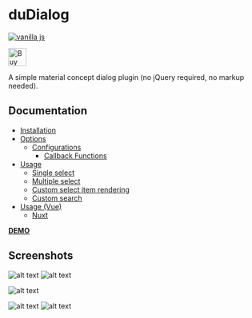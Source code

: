 duDialog
=========
[![vanilla js](https://img.shields.io/npm/dt/@dmuy/dialog?style=flat-square)](https://www.npmjs.com/package/@dmuy/dialog)

<a href='https://ko-fi.com/dionleeuy' target='_blank'><img height='36' style='border:0px;height:36px;' src='https://cdn.ko-fi.com/cdn/kofi1.png?v=3' border='0' alt='Buy Me a Coffee at ko-fi.com' /></a>

A simple material concept dialog plugin (no jQuery required, no markup needed).

## Documentation
* [Installation](https://github.com/dmuy/duDialog/wiki/Installation)
* [Options](https://github.com/dmuy/duDialog/wiki/Options)
  * [Configurations](https://github.com/dmuy/duDialog/wiki/Options#configurations)
    * [Callback Functions](https://github.com/dmuy/duDialog/wiki/Options#callback-functions)
* [Usage](https://github.com/dmuy/duDialog/wiki/Usage)
  * [Single select](https://github.com/dmuy/duDialog/wiki/Usage#single-select)
  * [Multiple select](https://github.com/dmuy/duDialog/wiki/Usage#multiple-select)
  * [Custom select item rendering](https://github.com/dmuy/duDialog/wiki/Usage#customize-rendering)
  * [Custom search](https://github.com/dmuy/duDialog/wiki/Usage#customize-search)
* [Usage (Vue)](https://github.com/dmuy/duDialog/wiki/Usage-(Vue))
  * [Nuxt](https://github.com/dmuy/duDialog/wiki/Usage-(Vue)#nuxt)

**[DEMO](https://dmuy.github.io/duDialog/)**

## Screenshots
![alt text](https://i.imgur.com/b0jmCzy.png "Confirmation dialog")
![alt text](https://i.imgur.com/WdNqIt5.png "Confirmation dialog (dark)")

![alt text](https://i.imgur.com/fEgkxNW.png "Single select dialog")

![alt text](https://i.imgur.com/LR1Zffx.png "Multiple select dialog")
![alt text](https://i.imgur.com/gutG6GD.png "Multiple select dialog (dark)")
